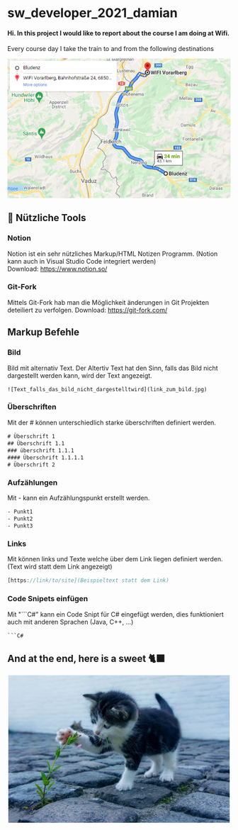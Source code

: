 # sw_developer_2021_damian
#### Hi. In this project I would like to report about the course I am doing at Wifi. </br>

Every course day I take the train to and from the following destinations


<p href="https://www.google.com/maps/dir/Bludenz,+Austria/WIFI+Vorarlberg,+Bahnhofstra%C3%9Fe+24,+6850+Dornbirn,+Austria/@47.2864246,9.567285,11z/am=t/data=!4m19!4m18!1m5!1m1!1s0x479b4fb7f02c4ad5:0x61b3dbdc7bb40f9c!2m2!1d9.80821!2d47.15991!1m5!1m1!1s0x479b6b4d2779efd3:0x7221e76893b8a22b!2m2!1d9.740043!2d47.4161097!2m3!6e1!7e2!8j1633712640!3e3!5i1?hl=de-de">
  <img src="https://github.com/Scherlda/sw_developer_2021_damian/blob/main/docs/maps_way.png" />
</p>

## 🔨 Nützliche Tools
### Notion
Notion ist ein sehr nützliches Markup/HTML Notizen Programm. (Notion kann auch in Visual Studio Code integriert werden)</br>
Download: https://www.notion.so/

### Git-Fork
Mittels Git-Fork hab man die Möglichkeit änderungen in Git Projekten deteiliert zu verfolgen.
Download: https://git-fork.com/

## Markup Befehle

### Bild

Bild mit alternativ Text. Der Altertiv Text hat den Sinn, falls das Bild nicht dargestellt werden kann, wird der Text angezeigt.

```
![Text_falls_das_bild_nicht_dargestelltwird](link_zum_bild.jpg)
```

### Überschriften

Mit der # können unterschiedlich starke überschriften definiert werden.

```
# Überschrift 1
## Überschrift 1.1
### überschrift 1.1.1
#### Überschrift 1.1.1.1
# Überschrift 2
```

### Aufzählungen

Mit - kann ein Aufzählungspunkt erstellt werden.

```
- Punkt1
- Punkt2
- Punkt3
```

### Links

Mit []() können links und Texte welche über dem Link liegen definiert werden. (Text wird statt dem Link angezeigt)

```jsx
[https://link/to/site](Beispieltext statt dem Link)
```

### Code Snipets einfügen

Mit "```C#" kann ein Code Snipt für C# eingefügt werden, dies funktioniert auch mit anderen Sprachen (Java, C++, ...)

```c#
```C#
```

## And at the end, here is a sweet 🐈‍⬛
<p align="center">
<img src="https://github.com/Scherlda/sw_developer_2021_damian/blob/main/docs/cat.jpg" alt="catPicture" width="500"/>
</p>
